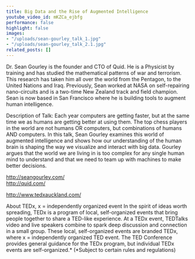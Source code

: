 ```yaml
---
title: Big Data and the Rise of Augmented Intelligence
youtube_video_id: mKZCa_ejbfg
performance: false
highlight: false
images:
- "/uploads/sean-gourley_talk_1.jpg"
- "/uploads/sean-gourley_talk_2.1.jpg"
related_posts: []
---
```


Dr. Sean Gourley is the founder and CTO of Quid. He is a Physicist by training and has studied the mathematical patterns of war and terrorism. This research has taken him all over the world from the Pentagon, to the United Nations and Iraq. Previously, Sean worked at NASA on self-repairing nano-circuits and is a two-time New Zealand track and field champion. Sean is now based in San Francisco where he is building tools to augment human intelligence.

Description of Talk:
Each year computers are getting faster, but at the same time we as humans are getting better at using them. The top chess players in the world are not humans OR computers, but combinations of humans AND computers. In this talk, Sean Gourley examines this world of augmented intelligence and shows how our understanding of the human brain is shaping the way we visualize and interact with big data. Gourley argues that the world we are living in is too complex for any single human mind to understand and that we need to team up with machines to make better decisions.

http://seangourley.com/  
http://quid.com/

http://www.tedxauckland.com/

About TEDx, x = independently organized event
In the spirit of ideas worth spreading, TEDx is a program of local, self-organized events that bring people together to share a TED-like experience. At a TEDx event, TEDTalks video and live speakers combine to spark deep discussion and connection in a small group. These local, self-organized events are branded TEDx, where x = independently organized TED event. The TED Conference provides general guidance for the TEDx program, but individual TEDx events are self-organized.* (*Subject to certain rules and regulations)
